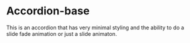# Accordion-base

This is an accordion that has very minimal styling and the ability to do a slide fade animation or just a slide animaton.


